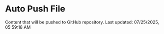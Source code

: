# Auto Push File

Content that will be pushed to GitHub repository.
Last updated: 07/25/2025, 05:59:18 AM